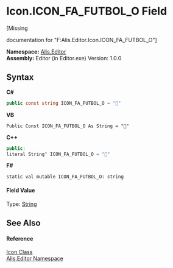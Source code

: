 # Icon.ICON_FA_FUTBOL_O Field
 

\[Missing <summary> documentation for "F:Alis.Editor.Icon.ICON_FA_FUTBOL_O"\]

**Namespace:**&nbsp;<a href="b150ade4-39de-a232-5f06-d3cdc1b2c538">Alis.Editor</a><br />**Assembly:**&nbsp;Editor (in Editor.exe) Version: 1.0.0

## Syntax

**C#**<br />
``` C#
public const string ICON_FA_FUTBOL_O = ""
```

**VB**<br />
``` VB
Public Const ICON_FA_FUTBOL_O As String = ""
```

**C++**<br />
``` C++
public:
literal String^ ICON_FA_FUTBOL_O = ""
```

**F#**<br />
``` F#
static val mutable ICON_FA_FUTBOL_O: string
```


#### Field Value
Type: <a href="https://docs.microsoft.com/dotnet/api/system.string" target="_blank">String</a>

## See Also


#### Reference
<a href="cc0f883c-67f8-f772-c6d7-a60b129f22a7">Icon Class</a><br /><a href="b150ade4-39de-a232-5f06-d3cdc1b2c538">Alis.Editor Namespace</a><br />